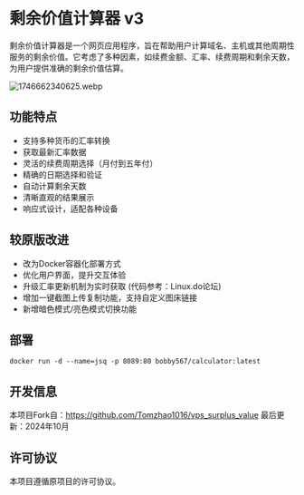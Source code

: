 # 剩余价值计算器 v3

剩余价值计算器是一个网页应用程序，旨在帮助用户计算域名、主机或其他周期性服务的剩余价值。它考虑了多种因素，如续费金额、汇率、续费周期和剩余天数，为用户提供准确的剩余价值估算。

![1746662340625.webp](https://img.888656.xyz/i/2025/05/08/681bf3bd515f6.webp)

## 功能特点

- 支持多种货币的汇率转换
- 获取最新汇率数据
- 灵活的续费周期选择（月付到五年付）
- 精确的日期选择和验证
- 自动计算剩余天数
- 清晰直观的结果展示
- 响应式设计，适配各种设备


## 较原版改进

- 改为Docker容器化部署方式
- 优化用户界面，提升交互体验
- 升级汇率更新机制为实时获取 (代码参考：Linux.do论坛)
- 增加一键截图上传复制功能，支持自定义图床链接
- 新增暗色模式/亮色模式切换功能


## 部署
```
docker run -d --name=jsq -p 8089:80 bobby567/calculator:latest
```

## 开发信息

本项目Fork自：https://github.com/Tomzhao1016/vps_surplus_value
最后更新：2024年10月

## 许可协议
本项目遵循原项目的许可协议。
